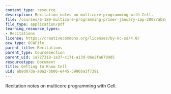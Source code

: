 ```yaml
---
content_type: resource
description: Recitation notes on multicore programming with Cell.
file: /courses/6-189-multicore-programming-primer-january-iap-2007/ab8d07daa0a2bb06e4455986ba3f7391_recitatn1.pdf
file_type: application/pdf
learning_resource_types:
- Recitations
license: https://creativecommons.org/licenses/by-nc-sa/4.0/
ocw_type: OCWFile
parent_title: Recitations
parent_type: CourseSection
parent_uid: 1a727310-1a37-c171-a13d-06e2fa6799d5
resourcetype: Document
title: Getting to Know Cell
uid: ab8d07da-a0a2-bb06-e445-5986ba3f7391
---
```

Recitation notes on multicore programming with Cell.